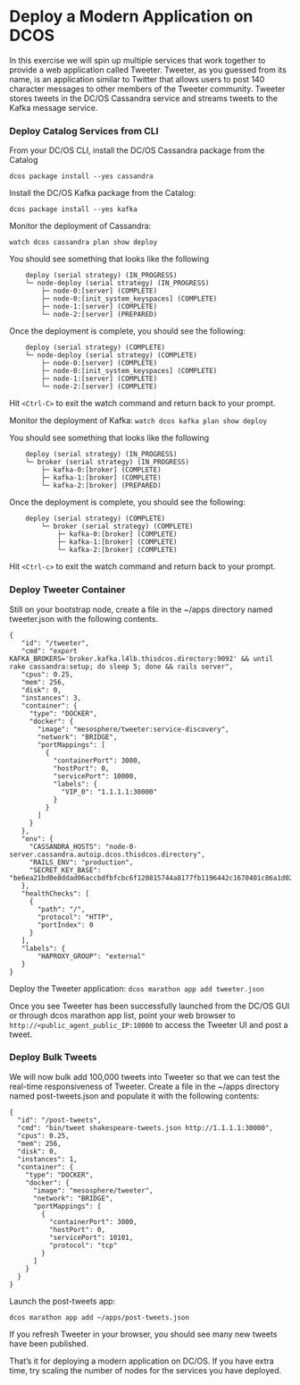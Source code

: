 

# Deploy a Modern Application on DCOS

In this exercise we will spin up multiple services that work together to provide a web application called Tweeter. Tweeter, as you guessed from its name, is an application similar to Twitter that allows users to post 140 character messages to other members of the Tweeter community. Tweeter stores tweets in the DC/OS Cassandra service and streams tweets to the Kafka message service.

### Deploy Catalog Services from CLI

From your DC/OS CLI, install the DC/OS Cassandra package from the Catalog

`dcos package install --yes cassandra`

Install the DC/OS Kafka package from the Catalog:

`dcos package install --yes kafka`

Monitor the deployment of Cassandra:

`watch dcos cassandra plan show deploy`

You should see something that looks like the following
```
    deploy (serial strategy) (IN_PROGRESS)
    └─ node-deploy (serial strategy) (IN_PROGRESS)
        ├─ node-0:[server] (COMPLETE)
        ├─ node-0:[init_system_keyspaces] (COMPLETE)
        ├─ node-1:[server] (COMPLETE)
        └─ node-2:[server] (PREPARED)
```        

Once the deployment is complete, you should see the following:
```
    deploy (serial strategy) (COMPLETE)
    └─ node-deploy (serial strategy) (COMPLETE)
        ├─ node-0:[server] (COMPLETE)
        ├─ node-0:[init_system_keyspaces] (COMPLETE)
        ├─ node-1:[server] (COMPLETE)
        └─ node-2:[server] (COMPLETE)
```        

Hit `<Ctrl-C>` to exit the watch command and return back to your prompt.

Monitor the deployment of Kafka:
`watch dcos kafka plan show deploy`

You should see something that looks like the following
```
    deploy (serial strategy) (IN_PROGRESS)
    └─ broker (serial strategy) (IN_PROGRESS)
        ├─ kafka-0:[broker] (COMPLETE)
        ├─ kafka-1:[broker] (COMPLETE)
        └─ kafka-2:[broker] (PREPARED)
```        

Once the deployment is complete, you should see the following:
```
    deploy (serial strategy) (COMPLETE)
        └─ broker (serial strategy) (COMPLETE)
            ├─ kafka-0:[broker] (COMPLETE)
            ├─ kafka-1:[broker] (COMPLETE)
            └─ kafka-2:[broker] (COMPLETE)
```            

Hit `<Ctrl-c>` to exit the watch command and return back to your prompt.

### Deploy Tweeter Container

Still on your bootstrap node, create a file in the ~/apps directory named tweeter.json with the following contents.
```
{
   "id": "/tweeter",
   "cmd": "export KAFKA_BROKERS='broker.kafka.l4lb.thisdcos.directory:9092' && until rake cassandra:setup; do sleep 5; done && rails server",
   "cpus": 0.25,
   "mem": 256,
   "disk": 0,
   "instances": 3,
   "container": {
     "type": "DOCKER",
     "docker": {
       "image": "mesosphere/tweeter:service-discovery",
       "network": "BRIDGE",
       "portMappings": [
         {
           "containerPort": 3000,
           "hostPort": 0,
           "servicePort": 10000,
           "labels": {
             "VIP_0": "1.1.1.1:30000"
           }
         }
       ]
     }
   },
   "env": {
     "CASSANDRA_HOSTS": "node-0-server.cassandra.autoip.dcos.thisdcos.directory",
     "RAILS_ENV": "production",
     "SECRET_KEY_BASE": "be6ea21bd0e8ddad06accbdfbfcbc6f120815744a8177fb1196442c1670401c86a1d020f1fb62f9b7d6bacc8cf818de277d23d3f3e7dcf704ca88965e5b9ed86"
   },
   "healthChecks": [
     {
       "path": "/",
       "protocol": "HTTP",
       "portIndex": 0
     }
   ],
   "labels": {
       "HAPROXY_GROUP": "external"
   }
}
```
Deploy the Tweeter application:
`dcos marathon app add tweeter.json`

Once you see Tweeter has been successfully launched from the DC/OS GUI or through dcos marathon app list, point your web browser to `http://<public_agent_public_IP:10000` to access the Tweeter UI and post a tweet.


### Deploy Bulk Tweets 
We will now bulk add 100,000 tweets into Tweeter so that we can test the real-time responsiveness of Tweeter. Create a file in the ~/apps directory named post-tweets.json and populate it with the following contents:
```
{
  "id": "/post-tweets",
  "cmd": "bin/tweet shakespeare-tweets.json http://1.1.1.1:30000",
  "cpus": 0.25,
  "mem": 256,
  "disk": 0,
  "instances": 1,
  "container": {
    "type": "DOCKER",
    "docker": {
      "image": "mesosphere/tweeter",
      "network": "BRIDGE",
      "portMappings": [
        {
          "containerPort": 3000,
          "hostPort": 0,
          "servicePort": 10101,
          "protocol": "tcp"
        }
      ]
    }
  }
}
```
Launch the post-tweets app:

`dcos marathon app add ~/apps/post-tweets.json`

If you refresh Tweeter in your browser, you should see many new tweets have been published.

<INSERT IMAGE REFERANCE HERE>


That’s it for deploying a modern application on DC/OS.  If you have extra time, try scaling the number of nodes for the services you have deployed.










